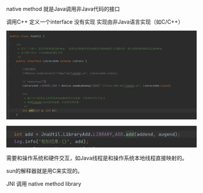 native method 就是Java调用非Java代码的接口

调用C++ 定义一个interface 没有实现 实现由非Java语言实现（如C/C++）

![img_21.png](img/img_21.png)

![img_22.png](img/img_22.png)

需要和操作系统和硬件交互，如Java线程是和操作系统本地线程直接映射的。

sun的解释器就是用C来实现的。

JNI 调用 native method library
